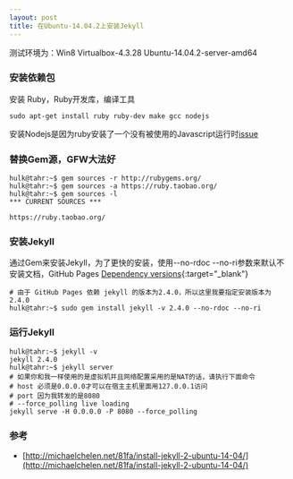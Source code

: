 ```yaml
---
layout: post
title: 在Ubuntu-14.04.2上安装Jekyll
---
```


测试环境为：Win8 Virtualbox-4.3.28 Ubuntu-14.04.2-server-amd64<!-- more -->

### 安装依赖包

安装 Ruby，Ruby开发库，编译工具

    sudo apt-get install ruby ruby-dev make gcc nodejs

安装Nodejs是因为ruby安装了一个没有被使用的Javascript运行时[issue](https://github.com/jekyll/jekyll/issues/2327)

### 替换Gem源，GFW大法好

    hulk@tahr:~$ gem sources -r http://rubygems.org/
    hulk@tahr:~$ gem sources -a https://ruby.taobao.org/
    hulk@tahr:~$ gem sources -l
    *** CURRENT SOURCES ***

    https://ruby.taobao.org/

### 安装Jekyll

通过Gem来安装Jekyll，为了更快的安装，使用--no-rdoc --no-ri参数来默认不安装文档，GitHub Pages [Dependency versions](https://pages.github.com/versions/){:target="_blank"}

    # 由于 GitHub Pages 依赖 jekyll 的版本为2.4.0，所以这里我要指定安装版本为2.4.0
    hulk@tahr:~$ sudo gem install jekyll -v 2.4.0 --no-rdoc --no-ri

### 运行Jekyll

    hulk@tahr:~$ jekyll -v
    jekyll 2.4.0
    hulk@tahr:~$ jekyll server
    # 如果你和我一样使用的是虚拟机并且网络配置采用的是NAT的话，请执行下面命令
    # host 必须是0.0.0.0才可以在宿主主机里面用127.0.0.1访问
    # port 因为我转发的是8080
    # --force_polling live loading
    jekyll serve -H 0.0.0.0 -P 8080 --force_polling

### 参考

* [http://michaelchelen.net/81fa/install-jekyll-2-ubuntu-14-04/](http://michaelchelen.net/81fa/install-jekyll-2-ubuntu-14-04/)



